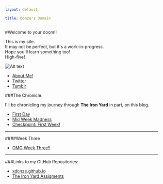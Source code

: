 ```yaml
---
layout: default

title: Donze's Domain
---
```


#Welcome to your doom!!

This is my site.  
It may not be perfect, but it's a work-in-progress.  
Hope you'll learn something too!  
High-five! 

![Alt text](http://i1238.photobucket.com/albums/ff482/heathgk/LizLemonhighfive.gif)

* [About Me!](about.html)
* [Twitter](http://www.twitter.com/thedonz)
* [Tumblr](http://thedonz.tumblr.com)

###The Chronicle:

I'll be chronicling my journey through **The Iron Yard** in part, on this blog. 

* [First Day](2014/09/22/First-Day.1.html)
* [Mid Week Madness](2014/09/24/Midweek-Madness.html)
* [Checkpoint: First Week!](2014/09/26/Checkpoint.html)

* * * 

####Week Three

* [OMG Week Three!!](2014/10/05/OMG-Week-Three.html)

* * * 

###Links to my GitHub Repositories:

* [xdonze.github.io](https://github.com/xdonze/xdonze.github.io)
* [The Iron Yard Assigments](https://github.com/xdonze/TIY-Assignments)
